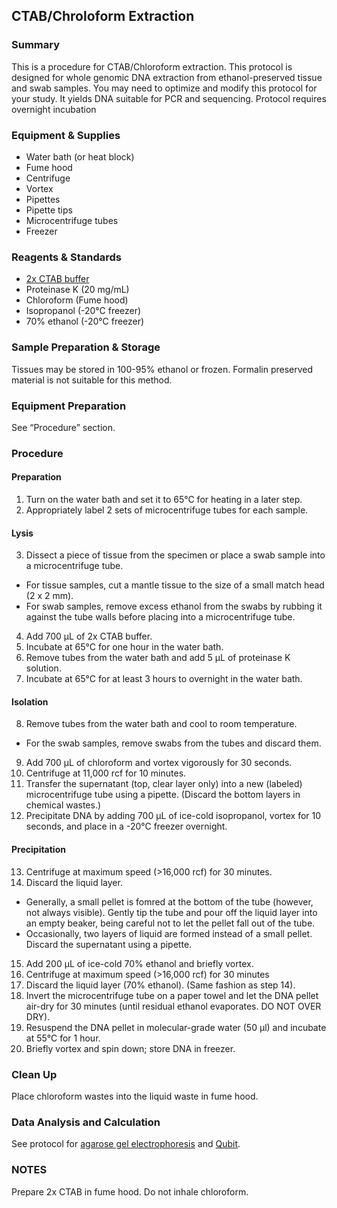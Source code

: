 ## CTAB/Chroloform Extraction

### Summary
This is a procedure for CTAB/Chloroform extraction. This protocol is designed for whole genomic DNA extraction from ethanol-preserved tissue and swab samples. You may need to optimize and modify this protocol for your study. It yields DNA suitable for PCR and sequencing. Protocol requires overnight incubation

### Equipment & Supplies
- Water bath (or heat block)
- Fume hood
- Centrifuge
- Vortex
- Pipettes
- Pipette tips
- Microcentrifuge tubes
- Freezer

### Reagents & Standards
- [2x CTAB buffer](reagent_and_buffers.md#2x-ctab)
- Proteinase K (20 mg/mL)
- Chloroform (Fume hood)
- Isopropanol (-20°C freezer)
- 70% ethanol (-20°C freezer)

### Sample Preparation & Storage
Tissues may be stored in 100-95% ethanol or frozen. Formalin preserved material is not suitable for this method.

### Equipment Preparation
See “Procedure” section.

### Procedure

#### Preparation
1. Turn on the water bath and set it to 65°C for heating in a later step.
2. Appropriately label 2 sets of microcentrifuge tubes for each sample.

#### Lysis
3. Dissect a piece of tissue from the specimen or place a swab sample into a microcentrifuge tube.
 - For tissue samples, cut a mantle tissue to the size of a small match head (2 x 2 mm).
 - For swab samples, remove excess ethanol from the swabs by rubbing it against the tube walls before placing into a microcentrifuge tube.
4. Add 700 µL of 2x CTAB buffer.
5. Incubate at 65°C for one hour in the water bath.
6. Remove tubes from the water bath and add 5 µL of proteinase K solution.
7. Incubate at 65°C for at least 3 hours to overnight in the water bath.

#### Isolation
8. Remove tubes from the water bath and cool to room temperature.
 - For the swab samples, remove swabs from the tubes and discard them. 
9. Add 700 µL of chloroform and vortex vigorously for 30 seconds.
10. Centrifuge at 11,000 rcf for 10 minutes.
11. Transfer the supernatant (top, clear layer only) into a new (labeled) microcentrifuge tube using a pipette. (Discard the bottom layers in chemical wastes.)
12. Precipitate DNA by adding 700 µL of ice-cold isopropanol, vortex for 10 seconds, and place in a -20°C freezer overnight.

#### Precipitation
13. Centrifuge at maximum speed (>16,000 rcf) for 30 minutes.
14. Discard the liquid layer.
 - Generally, a small pellet is fomred at the bottom of the tube (however, not always visible). Gently tip the tube and pour off the liquid layer into an empty beaker, being careful not to let the pellet fall out of the tube.
 - Occasionally, two layers of liquid are formed instead of a small pellet. Discard the supernatant using a pipette.
15. Add 200 µL of ice-cold 70% ethanol and briefly vortex.
16. Centrifuge at maximum speed (>16,000 rcf) for 30 minutes
17. Discard the liquid layer (70% ethanol). (Same fashion as step 14).
18. Invert the microcentrifuge tube on a paper towel and let the DNA pellet air-dry for 30 minutes (until residual ethanol evaporates. DO NOT OVER DRY).
19. Resuspend the DNA pellet in molecular-grade water (50 µl) and incubate at 55°C for 1 hour.
20. Briefly vortex and spin down; store DNA in freezer.

### Clean Up
Place chloroform wastes into the liquid waste in fume hood. 

### Data Analysis and Calculation
See protocol for [agarose gel electrophoresis](gel_electrophoresis.md) and [Qubit](Qubit.md).

### NOTES
Prepare 2x CTAB in fume hood. Do not inhale chloroform.
